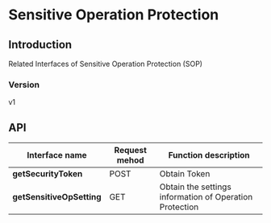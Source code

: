 # Sensitive Operation Protection


## Introduction
Related Interfaces of Sensitive Operation Protection (SOP)


### Version
v1


## API
|Interface name|Request mehod|Function description|
|---|---|---|
|**getSecurityToken**|POST|Obtain Token|
|**getSensitiveOpSetting**|GET|Obtain the settings information of Operation Protection|
